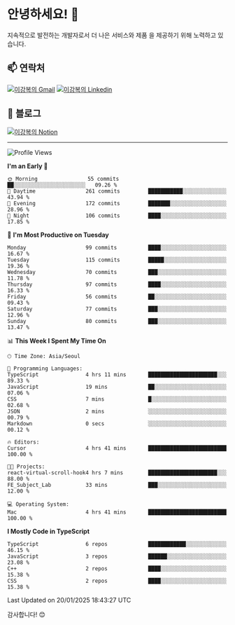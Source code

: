 # 안녕하세요! 👋

지속적으로 발전하는 개발자로서 더 나은 서비스와 제품
을 제공하기 위해 노력하고 있습니다.

## 📫 연락처
[![이강복의 Gmail](https://img.shields.io/badge/Gmail-D14836?style=for-the-badge&logo=gmail&logoColor=white)](mailto:pmmm114@gmail.com)
[![이강복의 Linkedin](https://img.shields.io/badge/LinkedIn-0077B5?style=for-the-badge&logo=linkedin&logoColor=white)](https://www.linkedin.com/in/lkb0297)

## 📝 블로그
[![이강복의 Notion](https://img.shields.io/badge/Notion-000000?style=for-the-badge&logo=notion&logoColor=white)](https://pmmm114.notion.site/)

---
<!--START_SECTION:waka-->
![Profile Views](http://img.shields.io/badge/Profile%20Views-0-blue)

**I'm an Early 🐤** 

```text
🌞 Morning                55 commits          ██░░░░░░░░░░░░░░░░░░░░░░░   09.26 % 
🌆 Daytime                261 commits         ███████████░░░░░░░░░░░░░░   43.94 % 
🌃 Evening                172 commits         ███████░░░░░░░░░░░░░░░░░░   28.96 % 
🌙 Night                  106 commits         ████░░░░░░░░░░░░░░░░░░░░░   17.85 % 
```
📅 **I'm Most Productive on Tuesday** 

```text
Monday                   99 commits          ████░░░░░░░░░░░░░░░░░░░░░   16.67 % 
Tuesday                  115 commits         █████░░░░░░░░░░░░░░░░░░░░   19.36 % 
Wednesday                70 commits          ███░░░░░░░░░░░░░░░░░░░░░░   11.78 % 
Thursday                 97 commits          ████░░░░░░░░░░░░░░░░░░░░░   16.33 % 
Friday                   56 commits          ██░░░░░░░░░░░░░░░░░░░░░░░   09.43 % 
Saturday                 77 commits          ███░░░░░░░░░░░░░░░░░░░░░░   12.96 % 
Sunday                   80 commits          ███░░░░░░░░░░░░░░░░░░░░░░   13.47 % 
```


📊 **This Week I Spent My Time On** 

```text
🕑︎ Time Zone: Asia/Seoul

💬 Programming Languages: 
TypeScript               4 hrs 11 mins       ██████████████████████░░░   89.33 % 
JavaScript               19 mins             ██░░░░░░░░░░░░░░░░░░░░░░░   07.06 % 
CSS                      7 mins              █░░░░░░░░░░░░░░░░░░░░░░░░   02.68 % 
JSON                     2 mins              ░░░░░░░░░░░░░░░░░░░░░░░░░   00.79 % 
Markdown                 0 secs              ░░░░░░░░░░░░░░░░░░░░░░░░░   00.12 % 

🔥 Editors: 
Cursor                   4 hrs 41 mins       █████████████████████████   100.00 % 

🐱‍💻 Projects: 
react-virtual-scroll-hook4 hrs 7 mins        ██████████████████████░░░   88.00 % 
FE_Subject_Lab           33 mins             ███░░░░░░░░░░░░░░░░░░░░░░   12.00 % 

💻 Operating System: 
Mac                      4 hrs 41 mins       █████████████████████████   100.00 % 
```

**I Mostly Code in TypeScript** 

```text
TypeScript               6 repos             ████████████░░░░░░░░░░░░░   46.15 % 
JavaScript               3 repos             ██████░░░░░░░░░░░░░░░░░░░   23.08 % 
C++                      2 repos             ████░░░░░░░░░░░░░░░░░░░░░   15.38 % 
CSS                      2 repos             ████░░░░░░░░░░░░░░░░░░░░░   15.38 % 
```




 Last Updated on 20/01/2025 18:43:27 UTC
<!--END_SECTION:waka-->

감사합니다! 😊
